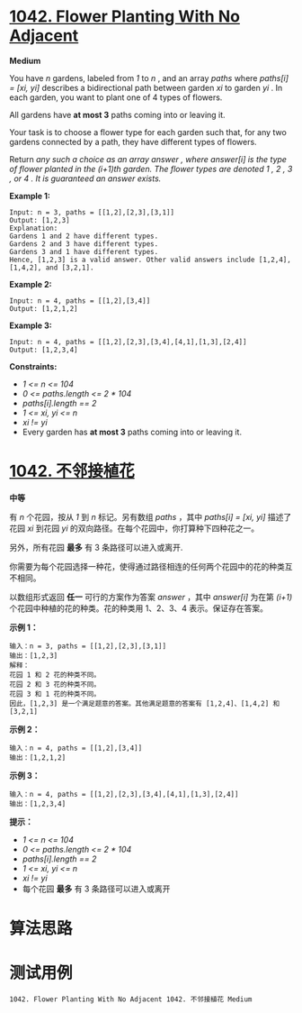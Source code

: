 # [1042. Flower Planting With No Adjacent][enTitle]

**Medium**

You have  *n*  gardens, labeled from  *1*  to  *n* , and an array  *paths*  where  *paths[i] = [xi, yi]*  describes a bidirectional path between garden  *xi*  to garden  *yi* . In each garden, you want to plant one of 4 types of flowers.

All gardens have **at most 3**  paths coming into or leaving it.

Your task is to choose a flower type for each garden such that, for any two gardens connected by a path, they have different types of flowers.

Return  *any such a choice as an array*  *answer*  *, where*  *answer[i]*  *is the type of flower planted in the*  *(i+1)th*  *garden. The flower types are denoted*  *1*  *,*  *2*  *,*  *3*  *, or*  *4*  *. It is guaranteed an answer exists.* 



**Example 1:** 

```
Input: n = 3, paths = [[1,2],[2,3],[3,1]]
Output: [1,2,3]
Explanation:
Gardens 1 and 2 have different types.
Gardens 2 and 3 have different types.
Gardens 3 and 1 have different types.
Hence, [1,2,3] is a valid answer. Other valid answers include [1,2,4], [1,4,2], and [3,2,1].

```

**Example 2:** 

```
Input: n = 4, paths = [[1,2],[3,4]]
Output: [1,2,1,2]

```

**Example 3:** 

```
Input: n = 4, paths = [[1,2],[2,3],[3,4],[4,1],[1,3],[2,4]]
Output: [1,2,3,4]

```



**Constraints:** 

-  *1 <= n <= 104*  
-  *0 <= paths.length <= 2 * 104*  
-  *paths[i].length == 2*  
-  *1 <= xi, yi <= n*  
-  *xi != yi*  
- Every garden has **at most 3**  paths coming into or leaving it.


# [1042. 不邻接植花][cnTitle]

**中等**

有  *n*  个花园，按从  *1*  到  *n*  标记。另有数组  *paths*  ，其中  *paths[i] = [xi, yi]*  描述了花园  *xi*  到花园  *yi*  的双向路径。在每个花园中，你打算种下四种花之一。

另外，所有花园 **最多**  有 3 条路径可以进入或离开.

你需要为每个花园选择一种花，使得通过路径相连的任何两个花园中的花的种类互不相同。

以数组形式返回 **任一**  可行的方案作为答案  *answer* ，其中  *answer[i]*  为在第  *(i+1)*  个花园中种植的花的种类。花的种类用 1、2、3、4 表示。保证存在答案。



**示例 1：** 

```
输入：n = 3, paths = [[1,2],[2,3],[3,1]]
输出：[1,2,3]
解释：
花园 1 和 2 花的种类不同。
花园 2 和 3 花的种类不同。
花园 3 和 1 花的种类不同。
因此，[1,2,3] 是一个满足题意的答案。其他满足题意的答案有 [1,2,4]、[1,4,2] 和 [3,2,1]

```

**示例 2：** 

```
输入：n = 4, paths = [[1,2],[3,4]]
输出：[1,2,1,2]

```

**示例 3：** 

```
输入：n = 4, paths = [[1,2],[2,3],[3,4],[4,1],[1,3],[2,4]]
输出：[1,2,3,4]

```



**提示：** 

-  *1 <= n <= 104*  
-  *0 <= paths.length <= 2 * 104*  
-  *paths[i].length == 2*  
-  *1 <= xi, yi <= n*  
-  *xi != yi*  
- 每个花园 **最多**  有 3 条路径可以进入或离开




# 算法思路

# 测试用例
```
1042. Flower Planting With No Adjacent 1042. 不邻接植花 Medium
```

[enTitle]: https://leetcode.com/problems/flower-planting-with-no-adjacent/
[cnTitle]: https://leetcode-cn.com/problems/flower-planting-with-no-adjacent/
